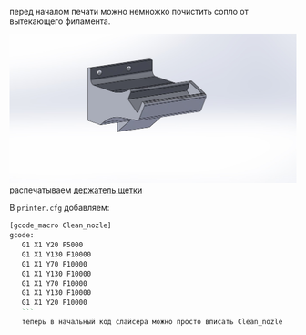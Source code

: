перед началом печати можно немножко почистить сопло от вытекающего филамента.

![shetka_3d](shetka_3d.jpg)
распечатываем 
[держатель щетки](shetka_3d.STL)

В ```printer.cfg``` добавляем:
 ```bash
 [gcode_macro Clean_nozle]
gcode:
    G1 X1 Y20 F5000 
    G1 X1 Y130 F10000
    G1 X1 Y70 F10000
    G1 X1 Y130 F10000
    G1 X1 Y70 F10000
    G1 X1 Y130 F10000
    G1 X1 Y20 F10000
    ```
    теперь в начальный код слайсера можно просто вписать Clean_nozle 
  
